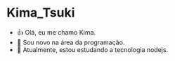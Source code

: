 # Kima_Tsuki

- 👍 Olá, eu me chamo Kima.
- 🐧 Sou novo na área da programação.
- 👾 Atualmente, estou estudando a tecnologia nodejs.


